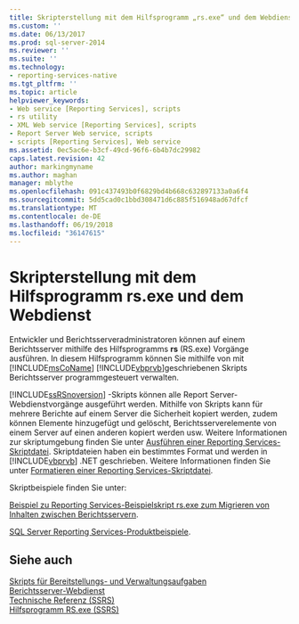 ```yaml
---
title: Skripterstellung mit dem Hilfsprogramm „rs.exe“ und dem Webdienst | Microsoft-Dokumentation
ms.custom: ''
ms.date: 06/13/2017
ms.prod: sql-server-2014
ms.reviewer: ''
ms.suite: ''
ms.technology:
- reporting-services-native
ms.tgt_pltfrm: ''
ms.topic: article
helpviewer_keywords:
- Web service [Reporting Services], scripts
- rs utility
- XML Web service [Reporting Services], scripts
- Report Server Web service, scripts
- scripts [Reporting Services], Web service
ms.assetid: 0ec5ac6e-b3cf-49cd-96f6-6b4b7dc29982
caps.latest.revision: 42
author: markingmyname
ms.author: maghan
manager: mblythe
ms.openlocfilehash: 091c437493b0f6829bd4b668c632897133a0a6f4
ms.sourcegitcommit: 5dd5cad0c1bbd308471d6c885f516948ad67dfcf
ms.translationtype: MT
ms.contentlocale: de-DE
ms.lasthandoff: 06/19/2018
ms.locfileid: "36147615"
---
```

# <a name="script-with-the-rsexe-utility-and-the-web-service"></a>Skripterstellung mit dem Hilfsprogramm rs.exe und dem Webdienst
  Entwickler und Berichtsserveradministratoren können auf einem Berichtsserver mithilfe des Hilfsprogramms **rs** (RS.exe) Vorgänge ausführen. In diesem Hilfsprogramm können Sie mithilfe von mit [!INCLUDE[msCoName](../../includes/msconame-md.md)] [!INCLUDE[vbprvb](../../includes/vbprvb-md.md)]geschriebenen Skripts Berichtsserver programmgesteuert verwalten.  
  
 [!INCLUDE[ssRSnoversion](../../includes/ssrsnoversion-md.md)] -Skripts können alle Report Server-Webdienstvorgänge ausgeführt werden. Mithilfe von Skripts kann für mehrere Berichte auf einem Server die Sicherheit kopiert werden, zudem können Elemente hinzugefügt und gelöscht, Berichtsserverelemente von einem Server auf einen anderen kopiert werden usw. Weitere Informationen zur skriptumgebung finden Sie unter [Ausführen einer Reporting Services-Skriptdatei](run-a-reporting-services-script-file.md). Skriptdateien haben ein bestimmtes Format und werden in [!INCLUDE[vbprvb](../../includes/vbprvb-md.md)] .NET geschrieben. Weitere Informationen finden Sie unter [Formatieren einer Reporting Services-Skriptdatei](format-a-reporting-services-script-file.md).  
  
 Skriptbeispiele finden Sie unter:  
  
 [Beispiel zu Reporting Services-Beispielskript rs.exe zum Migrieren von Inhalten zwischen Berichtsservern](sample-reporting-services-rs-exe-script-to-copy-content-between-report-servers.md).  
  
 [SQL Server Reporting Services-Produktbeispiele](http://go.microsoft.com/fwlink/?LinkId=177889).  
  
## <a name="see-also"></a>Siehe auch  
 [Skripts für Bereitstellungs- und Verwaltungsaufgaben](script-deployment-and-administrative-tasks.md)   
 [Berichtsserver-Webdienst](../report-server-web-service/report-server-web-service.md)   
 [Technische Referenz (SSRS)](../technical-reference-ssrs.md)   
 [Hilfsprogramm RS.exe (SSRS)](rs-exe-utility-ssrs.md)  
  
  